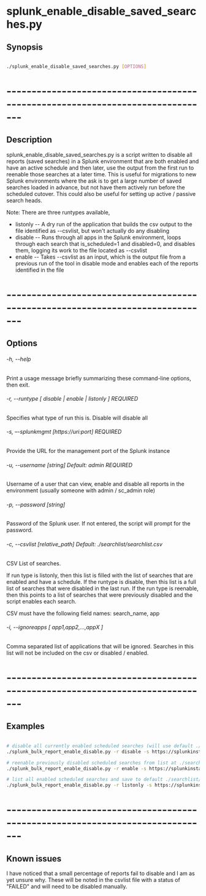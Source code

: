 # splunk_enable_disable_saved_searches.py 

## Synopsis

```bash

./splunk_enable_disable_saved_searches.py [OPTIONS]

```
# -------------------------------------------------------------------------------

## Description
splunk_enable_disable_saved_searches.py is a script written to disable all reports (saved searches) in a Splunk environment that are both enabled and have an active schedule and then later, use the output from the first run to reenable those searches at a later time.   This is useful for migrations to new Splunk environments where the ask is to get a large number of saved searches loaded in advance, but not have them actively run before the scheduled cutover.   This could also be useful for setting up active / passive search heads.

Note:  There are three runtypes available, 

   - listonly -- A dry run of the application that builds the csv output to the file identified as --csvlist, but won't actually do any disabling
   - disable  -- Runs through all apps in the Splunk environment, loops through each search that is_scheduled=1 and disabled=0, and disables them, logging its work to the file located as --csvlist
   - enable   -- Takes --csvlist as an input, which is the output file from a previous run of the tool in disable mode and enables each of the reports identified in the file

# -------------------------------------------------------------------------------

## Options

###### -h, --help
Print a usage message briefly summarizing these command-line options, then exit.

###### -r, --runtype  [ disable | enable | listonly ]   REQUIRED
Specifies what type of run this is.    Disable will disable all 

###### -s, –-splunkmgmt  [https://uri:port]   REQUIRED
Provide the URL for the management port of the Splunk instance 

###### -u, --username  [string]     Default: admin   REQUIRED
Username of a user that can view, enable and disable all reports in the environment (usually someone with admin / sc_admin role)

###### -p, --password  [string]
Password of the Splunk user.   If not entered, the script will prompt for the password.

###### -c, --csvlist   [relative_path]    Default: ./searchlist/searchlist.csv
CSV List of searches.  

If run type is listonly, then this list is filled with the list of searches that are enabled and have a schedule.
If the runtype is disable, then this list is a full list of searches that were disabled in the last run.
If the run type is reenable, then this points to a list of searches that were previously disabled and the script enables each search. 

CSV must have the following field names:  search_name, app

###### -i, --ignoreapps   [ app1,app2,...,appX ] 
Comma separated list of applications that will be ignored.   Searches in this list will not be included on the csv or disabled / enabled.     

# -------------------------------------------------------------------------------

## Examples

```bash

# disable all currently enabled scheduled searches (will use default ./searchlist/searchlist.csv as -c is not specified)
./splunk_bulk_report_enable_disable.py -r disable -s https://splunkinstance.splunkcloud.com:8089 -u username -p password 

# reenable previously disabled scheduled searches from list at ./searches.csv
./splunk_bulk_report_enable_disable.py -r enable -s https://splunkinstance.splunkcloud.com:8089 -u username -p password -c ./searches.csv

# list all enabled scheduled searches and save to default ./searchlist/searchlist.csv.   Password is not supplied so this will be prompted.
./splunk_bulk_report_enable_disable.py -r listonly -s https://splunkinstance.splunkcloud.com:8089 -u username

```
# -------------------------------------------------------------------------------

## Known issues

I have noticed that a small percentage of reports fail to disable and I am as yet unsure why.    These will be noted in the csvlist file with a status of "FAILED" and will need to be disabled manually.



